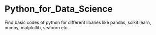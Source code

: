 # Python_for_Data_Science
Find basic codes of python for different libaries like pandas, scikit learn, numpy, matplotlib, seaborn etc.
